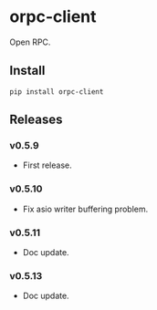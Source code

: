 # orpc-client

Open RPC.

## Install

```
pip install orpc-client
```


## Releases


### v0.5.9

- First release.

### v0.5.10

- Fix asio writer buffering problem.

### v0.5.11

- Doc update.

### v0.5.13

- Doc update.

